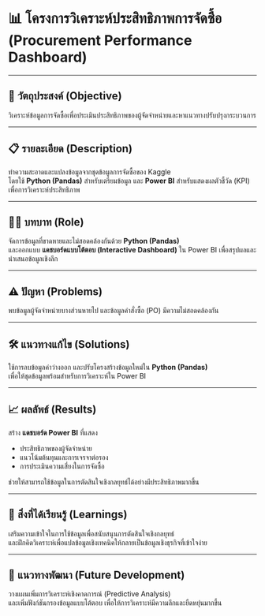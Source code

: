 # 📊 โครงการวิเคราะห์ประสิทธิภาพการจัดซื้อ (Procurement Performance Dashboard)

---

## 🎯 วัตถุประสงค์ (Objective)
วิเคราะห์ข้อมูลการจัดซื้อเพื่อประเมินประสิทธิภาพของผู้จัดจำหน่ายและหาแนวทางปรับปรุงกระบวนการ

---

## 📋 รายละเอียด (Description)
ทำความสะอาดและแปลงข้อมูลจากชุดข้อมูลการจัดซื้อของ Kaggle  
โดยใช้ **Python (Pandas)** สำหรับเตรียมข้อมูล และ **Power BI** สำหรับแสดงผลตัวชี้วัด (KPI) เพื่อการวิเคราะห์ประสิทธิภาพ

---

## 👩‍💻 บทบาท (Role)
จัดการข้อมูลที่ขาดหายและไม่สอดคล้องกันด้วย **Python (Pandas)**  
และออกแบบ **แดชบอร์ดแบบโต้ตอบ (Interactive Dashboard)** ใน Power BI เพื่อสรุปผลและนำเสนอข้อมูลเชิงลึก

---

## ⚠️ ปัญหา (Problems)
พบข้อมูลผู้จัดจำหน่ายบางส่วนหายไป และข้อมูลคำสั่งซื้อ (PO) มีความไม่สอดคล้องกัน

---

## 🛠 แนวทางแก้ไข (Solutions)
ใช้การลบข้อมูลค่าว่างออก และปรับโครงสร้างข้อมูลใหม่ใน **Python (Pandas)**  
เพื่อให้ชุดข้อมูลพร้อมสำหรับการวิเคราะห์ใน Power BI

---

## 📈 ผลลัพธ์ (Results)
สร้าง **แดชบอร์ด Power BI** ที่แสดง  
- ประสิทธิภาพของผู้จัดจำหน่าย  
- แนวโน้มต้นทุนและการเจรจาต่อรอง  
- การประเมินความเสี่ยงในการจัดซื้อ  

ช่วยให้สามารถใช้ข้อมูลในการตัดสินใจเชิงกลยุทธ์ได้อย่างมีประสิทธิภาพมากขึ้น

---

## 🧠 สิ่งที่ได้เรียนรู้ (Learnings)
เสริมความเข้าใจในการใช้ข้อมูลเพื่อสนับสนุนการตัดสินใจเชิงกลยุทธ์  
และฝึกคิดวิเคราะห์เพื่อแปลข้อมูลเชิงเทคนิคให้กลายเป็นข้อมูลเชิงธุรกิจที่เข้าใจง่าย

---

## 🚀 แนวทางพัฒนา (Future Development)
วางแผนเพิ่มการวิเคราะห์เชิงคาดการณ์ (Predictive Analysis)  
และเพิ่มฟังก์ชันกรองข้อมูลแบบโต้ตอบ เพื่อให้การวิเคราะห์มีความลึกและยืดหยุ่นมากขึ้น
